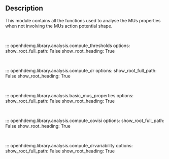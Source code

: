 Description
-----------
This module contains all the functions used to analyse the MUs properties when not involving the MUs action potential shape.

<br/>

::: openhdemg.library.analysis.compute_thresholds
    options:
        show_root_full_path: False
        show_root_heading: True

<br/>

::: openhdemg.library.analysis.compute_dr
    options:
        show_root_full_path: False
        show_root_heading: True

<br/>

::: openhdemg.library.analysis.basic_mus_properties
    options:
        show_root_full_path: False
        show_root_heading: True

<br/>

::: openhdemg.library.analysis.compute_covisi
    options:
        show_root_full_path: False
        show_root_heading: True

<br/>

::: openhdemg.library.analysis.compute_drvariability
    options:
        show_root_full_path: False
        show_root_heading: True

<br/>
